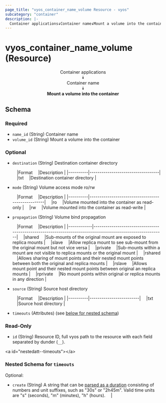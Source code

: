 ```yaml
---
page_title: "vyos_container_name_volume Resource - vyos"
subcategory: "container"
description: |- 
  Container applications⯯Container name⯯Mount a volume into the container
---
```


# vyos_container_name_volume (Resource)
<center>

Container applications  
⯯  
Container name  
⯯  
**Mount a volume into the container**


</center>

## Schema

### Required

- `name_id` (String) Container name
- `volume_id` (String) Mount a volume into the container

### Optional

- `destination` (String) Destination container directory

    &emsp;|Format  &emsp;|Description                      |
    |----------|-----------------------------------|
    &emsp;|txt     &emsp;|Destination container directory  |
- `mode` (String) Volume access mode ro/rw

    &emsp;|Format  &emsp;|Description                                      |
    |----------|---------------------------------------------------|
    &emsp;|ro      &emsp;|Volume mounted into the container as read-only   |
    &emsp;|rw      &emsp;|Volume mounted into the container as read-write  |
- `propagation` (String) Volume bind propagation

    &emsp;|Format    &emsp;|Description                                                                                                |
    |------------|-------------------------------------------------------------------------------------------------------------|
    &emsp;|shared    &emsp;|Sub-mounts of the original mount are exposed to replica mounts                                             |
    &emsp;|slave     &emsp;|Allow replica mount to see sub-mount from the original mount but not vice versa                            |
    &emsp;|private   &emsp;|Sub-mounts within a mount are not visible to replica mounts or the original mount                          |
    &emsp;|rshared   &emsp;|Allows sharing of mount points and their nested mount points between both the original and replica mounts  |
    &emsp;|rslave    &emsp;|Allows mount point and their nested mount points between original an replica mounts                        |
    &emsp;|rprivate  &emsp;|No mount points within original or replica mounts in any direction                                         |
- `source` (String) Source host directory

    &emsp;|Format  &emsp;|Description            |
    |----------|-------------------------|
    &emsp;|txt     &emsp;|Source host directory  |
- `timeouts` (Attributes) (see [below for nested schema](#nestedatt--timeouts))

### Read-Only

- `id` (String) Resource ID, full vyos path to the resource with each field separated by dunder (`__`).

&lt;a id=&#34;nestedatt--timeouts&#34;&gt;&lt;/a&gt;
### Nested Schema for `timeouts`

Optional:

- `create` (String) A string that can be [parsed as a duration](https://pkg.go.dev/time#ParseDuration) consisting of numbers and unit suffixes, such as &#34;30s&#34; or &#34;2h45m&#34;. Valid time units are &#34;s&#34; (seconds), &#34;m&#34; (minutes), &#34;h&#34; (hours).  &emsp;|
